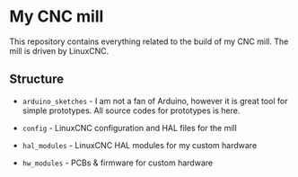 # My CNC mill

This repository contains everything related to the
build of my CNC mill. The mill is driven by LinuxCNC.

## Structure

- `arduino_sketches` - I am not a fan of Arduino,
however it is great tool for simple prototypes.
All source codes for prototypes is here.

- `config` - LinuxCNC configuration and HAL files for
the mill

- `hal_modules` - LinuxCNC HAL modules for my custom
hardware

- `hw_modules` - PCBs & firmware for custom hardware

